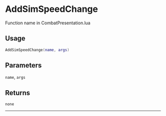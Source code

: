 # AddSimSpeedChange
Function name in CombatPresentation.lua
## Usage
```lua
AddSimSpeedChange(name, args)
```
## Parameters
`name`, `args`
## Returns
`none`

---